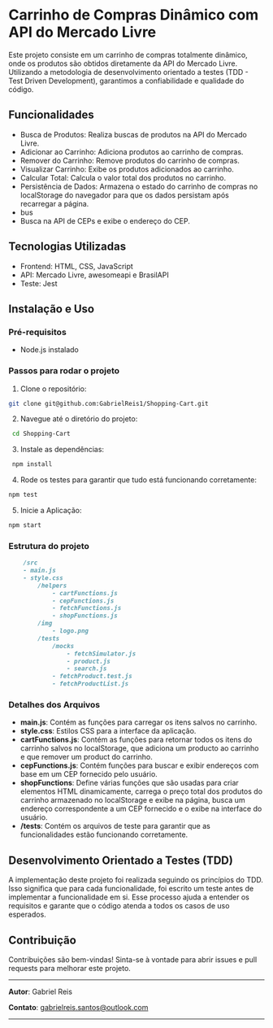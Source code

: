 
# Carrinho de Compras Dinâmico com API do Mercado Livre

Este projeto consiste em um carrinho de compras totalmente dinâmico, onde os produtos são obtidos diretamente da API do Mercado Livre. Utilizando a metodologia de desenvolvimento orientado a testes (TDD - Test Driven Development), garantimos a confiabilidade e qualidade do código.




## Funcionalidades

- Busca de Produtos: Realiza buscas de produtos na API do Mercado Livre.
- Adicionar ao Carrinho: Adiciona produtos ao carrinho de compras.
- Remover do Carrinho: Remove produtos do carrinho de compras.
- Visualizar Carrinho: Exibe os produtos adicionados ao carrinho.
- Calcular Total: Calcula o valor total dos produtos no carrinho.
- Persistência de Dados: Armazena o estado do carrinho de compras no localStorage do navegador para que os dados persistam após recarregar a página.
- bus
- Busca na API de CEPs e exibe o endereço do CEP.

## Tecnologias Utilizadas

- Frontend: HTML, CSS, JavaScript
- API: Mercado Livre, awesomeapi e BrasilAPI
- Teste: Jest

## Instalação e Uso

### Pré-requisitos
 - Node.js instalado

### Passos para rodar o projeto

1. Clone o repositório:
```bash
git clone git@github.com:GabrielReis1/Shopping-Cart.git
```
2. Navegue até o diretório do projeto:
```bash
 cd Shopping-Cart
```
3. Instale as dependências:
```bash
 npm install
```
4. Rode os testes para garantir que tudo está funcionando corretamente:
```bash
npm test
```
5. Inicie a Aplicação:
```bash
npm start
```

### Estrutura do projeto

```markdown
    /src
    - main.js
    - style.css
        /helpers 
            - cartFunctions.js
            - cepFunctions.js
            - fetchFunctions.js
            - shopFunctions.js
        /img
            - logo.png
        /tests
            /mocks
                - fetchSimulator.js
                - product.js
                - search.js
            - fetchProduct.test.js
            - fetchProductList.js
```

### Detalhes dos Arquivos

- **main.js**: Contém as funções para carregar os itens salvos no carrinho.
- **style.css**: Estilos CSS para a interface da aplicação.
- **cartFunctions.js**: Contém as funções para retornar todos os itens do carrinho salvos no localStorage, que adiciona um producto ao carrinho e que remover um product do carrinho.
- **cepFunctions.js**: Contém funções para buscar e exibir endereços com base em um CEP fornecido pelo usuário. 
- **shopFunctions**: Define várias funções que são usadas para criar elementos HTML dinamicamente, carrega o preço total dos produtos do carrinho armazenado no localStorage e exibe na página, busca um endereço correspondente a um CEP fornecido e o exibe na interface do usuário.
- **/tests**: Contém os arquivos de teste para garantir que as funcionalidades estão funcionando corretamente.

## Desenvolvimento Orientado a Testes (TDD)

A implementação deste projeto foi realizada seguindo os princípios do TDD. Isso significa que para cada funcionalidade, foi escrito um teste antes de implementar a funcionalidade em si. Esse processo ajuda a entender os requisitos e garante que o código atenda a todos os casos de uso esperados.

## Contribuição
Contribuições são bem-vindas! Sinta-se à vontade para abrir issues e pull requests para melhorar este projeto.

---

**Autor**: Gabriel Reis

**Contato**: gabrielreis.santos@outlook.com

---
